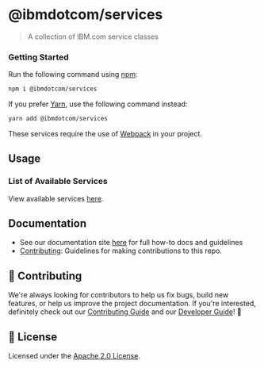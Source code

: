 # @ibmdotcom/services

> A collection of IBM.com service classes

### Getting Started

Run the following command using [npm](https://www.npmjs.com/):

```bash
npm i @ibmdotcom/services
```

If you prefer [Yarn](https://yarnpkg.com/en/), use the following command
instead:

```bash
yarn add @ibmdotcom/services
```

These services require the use of [Webpack](https://webpack.js.org/) in your
project.

## Usage

### List of Available Services

View available services
[here](https://ibmdotcomlibrary-services.mybluemix.net/).

## Documentation

- See our documentation site [here](https://carbonforibm-website.mybluemix.net)
  for full how-to docs and guidelines
- [Contributing](../../.github/CONTRIBUTING.md): Guidelines for making
  contributions to this repo.

## 🙌 Contributing

We're always looking for contributors to help us fix bugs, build new features,
or help us improve the project documentation. If you're interested, definitely
check out our [Contributing Guide](../../.github/CONTRIBUTING.md) and our
[Developer Guide](../../docs/developing.md)! 👀

## 📝 License

Licensed under the [Apache 2.0 License](/LICENSE).
